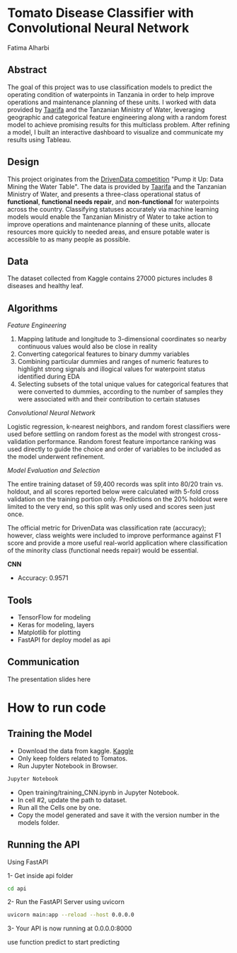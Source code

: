  # Tomato Disease Classifier with Convolutional Neural Network
Fatima Alharbi

## Abstract
The goal of this project was to use classification models to predict the operating condition of waterpoints in Tanzania in order to help improve operations and maintenance planning of these units. I worked with data provided by [Taarifa](http://taarifa.org/) and the Tanzanian Ministry of Water, leveraging geographic and categorical feature engineering along with a random forest model to achieve promising results for this multiclass problem. After refining a model, I built an interactive dashboard to visualize and communicate my results using Tableau.      

## Design
This project originates from the [DrivenData competition](https://www.drivendata.org/competitions/7/pump-it-up-data-mining-the-water-table/) "Pump it Up: Data Mining the Water Table". The data is provided by [Taarifa](http://taarifa.org/) and the Tanzanian Ministry of Water, and presents a three-class operational status of **functional**, **functional needs repair**, and **non-functional** for waterpoints across the country. Classifying statuses accurately via machine learning models would enable the Tanzanian Ministry of Water to take action to improve operations and maintenance planning of these units, allocate resources more quickly to needed areas, and ensure potable water is accessible to as many people as possible.

## Data
 The dataset collected from Kaggle contains 27000 pictures includes 8 diseases and healthy leaf.

## Algorithms

*Feature Engineering*
1. Mapping latitude and longitude to 3-dimensional coordinates so nearby continuous values would also be close in reality
2. Converting categorical features to binary dummy variables
3. Combining particular dummies and ranges of numeric features to highlight strong signals and illogical values for waterpoint status identified during EDA
4. Selecting subsets of the total unique values for categorical features that were converted to dummies, according to the number of samples they were associated with and their contribution to certain statuses

*Convolutional Neural Network*
  
Logistic regression, k-nearest neighbors, and random forest classifiers were used before settling on random forest as the model with strongest cross-validation performance. Random forest feature importance ranking was used directly to guide the choice and order of variables to be included as the model underwent refinement.

*Model Evaluation and Selection*
  
The entire training dataset of 59,400 records was split into 80/20 train vs. holdout, and all scores reported below were calculated with 5-fold cross validation on the training portion only. Predictions on the 20% holdout were limited to the very end, so this split was only used and scores seen just once.

The official metric for DrivenData was classification rate (accuracy); however, class weights were included to improve performance against F1 score and provide a more useful real-world application where classification of the minority class (functional needs repair) would be essential.


**CNN** 
   - Accuracy: 0.9571 

## Tools
- TensorFlow for modeling
- Keras for modeling, layers
- Matplotlib for plotting
- FastAPI for deploy model as api

## Communication
 The presentation slides here
 
 
 # How to run code
 ## Training the Model
- Download the data from kaggle. [Kaggle](https://www.kaggle.com/emmarex/plantdisease/)
- Only keep folders related to Tomatos.
- Run Jupyter Notebook in Browser.
```sh
Jupyter Notebook
```
- Open training/training_CNN.ipynb in Jupyter Notebook.
- In cell #2, update the path to dataset.
- Run all the Cells one by one.
- Copy the model generated and save it with the version number in the models folder.


## Running the API
Using FastAPI

1- Get inside api folder

```sh
cd api
```

2- Run the FastAPI Server using uvicorn
```sh
uvicorn main:app --reload --host 0.0.0.0
```

3- Your API is now running at 0.0.0.0:8000

use function predict to start predicting 


